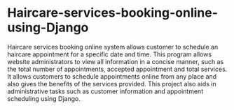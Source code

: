 # Haircare-services-booking-online-using-Django
Haircare services booking online system allows customer to schedule an haircare appointment for a specific date and time. This program allows website administrators to view all information in a concise manner, such as the total number of appointments, accepted appointment and total services. It allows customers to schedule appointments online from any place and also gives the benefits of the services provided. This project also aids in administrative tasks such as customer information and appointment scheduling using Django.
